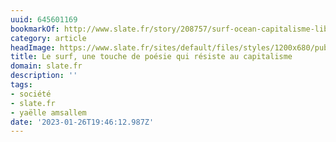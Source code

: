 ```yaml
---
uuid: 645601169
bookmarkOf: http://www.slate.fr/story/208757/surf-ocean-capitalisme-liberte-sport-quete-spirituelle
category: article
headImage: https://www.slate.fr/sites/default/files/styles/1200x680/public/jeremy-bishop-_cfv3bntqlq-unsplash.jpeg
title: Le surf, une touche de poésie qui résiste au capitalisme
domain: slate.fr
description: ''
tags:
- société
- slate.fr
- yaëlle amsallem
date: '2023-01-26T19:46:12.987Z'
---
```




